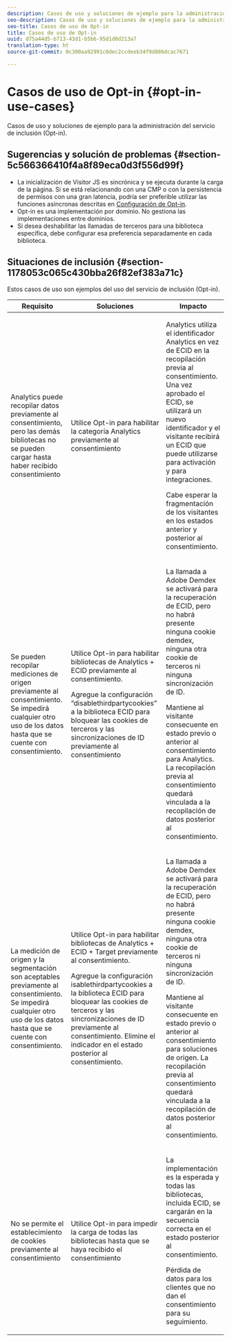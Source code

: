 ```yaml
---
description: Casos de uso y soluciones de ejemplo para la administración del servicio de inclusión (Opt-in).
seo-description: Casos de uso y soluciones de ejemplo para la administración del servicio de inclusión (Opt-in).
seo-title: Casos de uso de Opt-in
title: Casos de uso de Opt-in
uuid: d75a44d5-b713-43d1-b5b6-95d1d0d213a7
translation-type: ht
source-git-commit: 0c300aa92991c0dec2ccdeeb34f9d886dcac7671

---
```



# Casos de uso de Opt-in {#opt-in-use-cases}

Casos de uso y soluciones de ejemplo para la administración del servicio de inclusión (Opt-in).

## Sugerencias y solución de problemas {#section-5c566366410f4a8f89eca0d3f556d99f}

* La inicialización de Visitor JS es sincrónica y se ejecuta durante la carga de la página. Si se está relacionando con una CMP o con la persistencia de permisos con una gran latencia, podría ser preferible utilizar las funciones asíncronas descritas en [Configuración de Opt-in](../../implementation-guides/opt-in-service/getting-started.md#section-cf9ab638780141c9b62dc57cf00b7047).
* Opt-in es una implementación por dominio. No gestiona las implementaciones entre dominios.
* Si desea deshabilitar las llamadas de terceros para una biblioteca específica, debe configurar esa preferencia separadamente en cada biblioteca.

## Situaciones de inclusión  {#section-1178053c065c430bba26f82ef383a71c}

Estos casos de uso son ejemplos del uso del servicio de inclusión (Opt-in).

<table id="table_83C85343611344D8A8315157C1B4240F"> 
 <thead> 
  <tr> 
   <th colname="col1" class="entry"> Requisito </th> 
   <th colname="col2" class="entry"> Soluciones </th> 
   <th colname="col3" class="entry"> Impacto </th> 
  </tr>
 </thead>
 <tbody> 
  <tr> 
   <td colname="col1"> <p>Analytics puede recopilar datos previamente al consentimiento, pero las demás bibliotecas no se pueden cargar hasta haber recibido consentimiento </p> </td> 
   <td colname="col2"> <p>Utilice Opt-in para habilitar la categoría Analytics previamente al consentimiento </p> </td> 
   <td colname="col3"> <p>Analytics utiliza el identificador Analytics en vez de ECID en la recopilación previa al consentimiento. Una vez aprobado el ECID, se utilizará un nuevo identificador y el visitante recibirá un ECID que puede utilizarse para activación y para integraciones. </p> <p>Cabe esperar la fragmentación de los visitantes en los estados anterior y posterior al consentimiento. </p> </td> 
  </tr> 
  <tr> 
   <td colname="col1"> <p>Se pueden recopilar mediciones de origen previamente al consentimiento. Se impedirá cualquier otro uso de los datos hasta que se cuente con consentimiento. </p> </td> 
   <td colname="col2"> <p>Utilice Opt-in para habilitar bibliotecas de Analytics + ECID previamente al consentimiento. </p> <p>Agregue la configuración “disablethirdpartycookies” a la biblioteca ECID para bloquear las cookies de terceros y las sincronizaciones de ID previamente al consentimiento </p> </td> 
   <td colname="col3"> <p>La llamada a Adobe Demdex se activará para la recuperación de ECID, pero no habrá presente ninguna cookie demdex, ninguna otra cookie de terceros ni ninguna sincronización de ID. </p> <p>Mantiene al visitante consecuente en estado previo o anterior al consentimiento para Analytics. La recopilación previa al consentimiento quedará vinculada a la recopilación de datos posterior al consentimiento. </p> </td> 
  </tr> 
  <tr> 
   <td colname="col1"> <p>La medición de origen y la segmentación son aceptables previamente al consentimiento. Se impedirá cualquier otro uso de los datos hasta que se cuente con consentimiento. </p> </td> 
   <td colname="col2"> <p>Utilice Opt-in para habilitar bibliotecas de Analytics + ECID + Target previamente al consentimiento. </p> <p>Agregue la configuración <span class="codeph">isablethirdpartycookies</span> a la biblioteca ECID para bloquear las cookies de terceros y las sincronizaciones de ID previamente al consentimiento. Elimine el indicador en el estado posterior al consentimiento. </p> </td> 
   <td colname="col3"> <p>La llamada a Adobe Demdex se activará para la recuperación de ECID, pero no habrá presente ninguna cookie demdex, ninguna otra cookie de terceros ni ninguna sincronización de ID. </p> <p>Mantiene al visitante consecuente en estado previo o anterior al consentimiento para soluciones de origen. La recopilación previa al consentimiento quedará vinculada a la recopilación de datos posterior al consentimiento. </p> </td> 
  </tr> 
  <tr> 
   <td colname="col1"> <p>No se permite el establecimiento de cookies previamente al consentimiento </p> </td> 
   <td colname="col2"> <p>Utilice Opt-in para impedir la carga de todas las bibliotecas hasta que se haya recibido el consentimiento </p> </td> 
   <td colname="col3"> <p>La implementación es la esperada y todas las bibliotecas, incluida ECID, se cargarán en la secuencia correcta en el estado posterior al consentimiento. </p> <p>Pérdida de datos para los clientes que no dan el consentimiento para su seguimiento. </p> </td> 
  </tr> 
 </tbody> 
</table>


